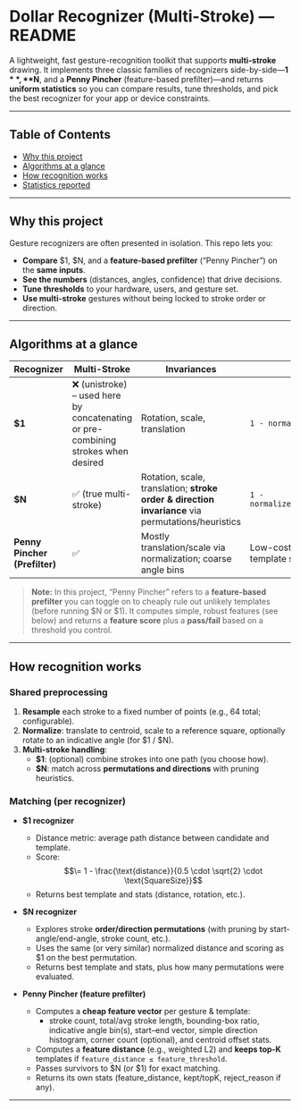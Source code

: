 # Dollar Recognizer (Multi-Stroke) — README

A lightweight, fast gesture-recognition toolkit that supports **multi-stroke** drawing. It implements three classic families of recognizers side-by-side—**$1**, **$N**, and a **Penny Pincher** (feature-based prefilter)—and returns **uniform statistics** so you can compare results, tune thresholds, and pick the best recognizer for your app or device constraints.

---

## Table of Contents
- [Why this project](#why-this-project)
- [Algorithms at a glance](#algorithms-at-a-glance)
- [How recognition works](#how-recognition-works)
- [Statistics reported](#statistics-reported)

---

## Why this project
Gesture recognizers are often presented in isolation. This repo lets you:
- **Compare** $1, $N, and a **feature-based prefilter** (“Penny Pincher”) on the **same inputs**.
- **See the numbers** (distances, angles, confidence) that drive decisions.
- **Tune thresholds** to your hardware, users, and gesture set.
- **Use multi-stroke** gestures without being locked to stroke order or direction.

---

## Algorithms at a glance

| Recognizer | Multi-Stroke | Invariances | Score (intuition) | Speed | Typical Use |
|---|---|---|---|---|---|
| **$1** | ❌ (unistroke) – used here by concatenating or pre-combining strokes when desired | Rotation, scale, translation | `1 - normalized_path_distance` | Very fast | Prototyping; single-stroke or pre-combined paths |
| **$N** | ✅ (true multi-stroke) | Rotation, scale, translation; **stroke order & direction invariance** via permutations/heuristics | `1 - normalized_min_distance_over_permutations` | Fast–Moderate (depends on templates, permutations) | Natural multi-stroke input (e.g., characters, symbols) |
| **Penny Pincher (Prefilter)** | ✅ | Mostly translation/scale via normalization; coarse angle bins | Low-cost feature distance to **prune** template set before $N/$1 | **Very fast** | Mobile/embedded; large template sets; early pruning |

> **Note:** In this project, “Penny Pincher” refers to a **feature-based prefilter** you can toggle on to cheaply rule out unlikely templates (before running $N or $1). It computes simple, robust features (see below) and returns a **feature score** plus a **pass/fail** based on a threshold you control.

---

## How recognition works

### Shared preprocessing
1. **Resample** each stroke to a fixed number of points (e.g., 64 total; configurable).
2. **Normalize**: translate to centroid, scale to a reference square, optionally rotate to an indicative angle (for $1 / $N).
3. **Multi-stroke handling**:
   - **$1**: (optional) combine strokes into one path (you choose how).
   - **$N**: match across **permutations and directions** with pruning heuristics.

### Matching (per recognizer)
- **$1 recognizer**  
  - Distance metric: average path distance between candidate and template.  
  - Score: $$\= 1 - \frac{\text{distance}}{0.5 \cdot \sqrt{2} \cdot \text{SquareSize}}$$
  - Returns best template and stats (distance, rotation, etc.).

- **$N recognizer**  
  - Explores stroke **order/direction permutations** (with pruning by start-angle/end-angle, stroke count, etc.).  
  - Uses the same (or very similar) normalized distance and scoring as $1 on the best permutation.  
  - Returns best template and stats, plus how many permutations were evaluated.

- **Penny Pincher (feature prefilter)**  
  - Computes a **cheap feature vector** per gesture & template:  
    - stroke count, total/avg stroke length, bounding-box ratio, indicative angle bin(s), start–end vector, simple direction histogram, corner count (optional), and centroid offset stats.  
  - Computes a **feature distance** (e.g., weighted L2) and **keeps top-K** templates if `feature_distance ≤ feature_threshold`.  
  - Passes survivors to $N (or $1) for exact matching.  
  - Returns its own stats (feature_distance, kept/topK, reject_reason if any).

---
